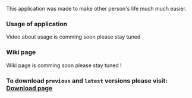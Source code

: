 This application was made to make other person's life much much easier.

### Usage of application 
Video about usage is comming soon please stay tuned

### Wiki page
Wiki page is comming soon please stay tuned !

### To download `previous` and `latest` versions please visit: [Download page](/index.html) 
